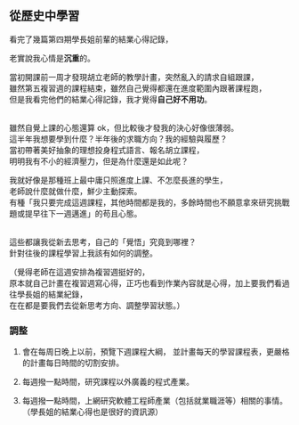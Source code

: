 ## 從歷史中學習


看完了幾篇第四期學長姐前輩的結業心得記錄，  

老實說我心情是**沉重**的。  


當初開課前一周才發現胡立老師的教學計畫，突然亂入的請求自組跟課，  
雖然第五複習週的課程結束，雖然自己覺得都還在進度範圍內跟著課程跑，  
但是我看完他們的結業心得記錄，我才覺得**自己好不用功**。  
</br>

雖然自覺上課的心態還算 ok，但比較後才發我的決心好像很薄弱。  
這半年我想要學到什麼？半年後的求職方向？我的經驗與履歷？  
當初帶著美好抽象的理想投身程式語言、報名胡立課程，  
明明我有不小的經濟壓力，但是為什麼還是如此呢？  

我就好像是那種班上最中庸只照進度上課、不怎麼長進的學生，  
老師說什麼就做什麼，鮮少主動探索。  
有種「我只要完成這週課程，其他時間都是我的，多餘時間也不願意拿來研究挑戰題或提早往下一週邁進」的苟且心態。  
</br>

這些都讓我從新去思考，自己的「覺悟」究竟到哪裡？  
針對往後的課程學習上我該有如何的調整。  

（覺得老師在這週安排為複習週挺好的，  
原本就自己計畫在複習週寫心得，正巧也看到作業內容就是心得，加上要我們看過往學長姐的結業紀錄，  
在在都是要我們去從新思考方向、調整學習狀態。）  


### 調整

1. 會在每周日晚上以前，預覽下週課程大綱，
   並計畫每天的學習課程表，更嚴格的計畫每日時間的切割安排。

2. 每週撥一點時間，研究課程以外廣義的程式產業。

3. 每週撥一點時間，上網研究軟體工程師產業（包括就業職涯等）相關的事情。（學長姐的結業心得也是很好的資訊源）
